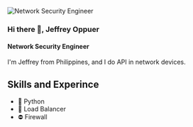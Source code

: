 ![Network Security Engineer](https://dijkstra845412766.files.wordpress.com/2020/07/cropped-bb1e0e5b6cb8983895046f37ff8e1347.png)

### Hi there 👋, Jeffrey Oppuer
#### Network Security Engineer

I'm Jeffrey from Philippines, and I do API in network devices.

## Skills and Experince
* 🐍 Python
* 🔀 Load Balancer
* ⛔ Firewall
